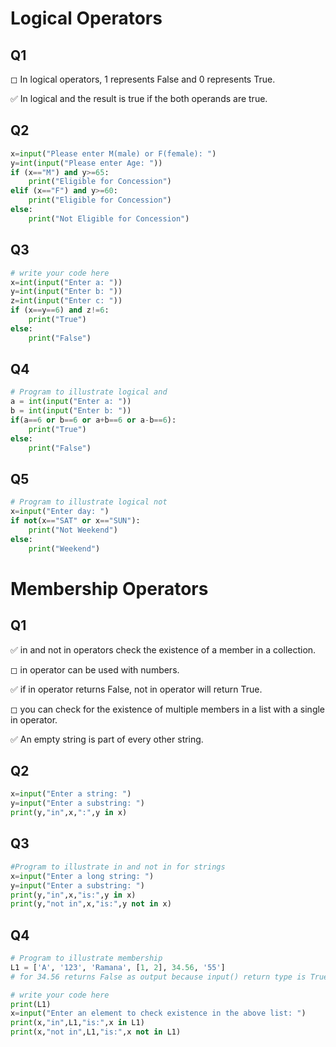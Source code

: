 # Logical Operators





## Q1

◻ In logical operators, 1 represents False and 0 represents True.

✅ In logical and the result is true if the both operands are true.

## Q2


```python
x=input("Please enter M(male) or F(female): ")
y=int(input("Please enter Age: "))
if (x=="M") and y>=65:
    print("Eligible for Concession")
elif (x=="F") and y>=60:
    print("Eligible for Concession")
else:
    print("Not Eligible for Concession")
```

## Q3


```python
# write your code here
x=int(input("Enter a: "))
y=int(input("Enter b: "))
z=int(input("Enter c: "))
if (x==y==6) and z!=6:
    print("True")
else:
    print("False")
```

## Q4


```python
# Program to illustrate logical and
a = int(input("Enter a: "))
b = int(input("Enter b: "))
if(a==6 or b==6 or a+b==6 or a-b==6):
    print("True")
else:
    print("False")
```

## Q5


```python
# Program to illustrate logical not
x=input("Enter day: ")
if not(x=="SAT" or x=="SUN"):
    print("Not Weekend")
else:
    print("Weekend")
```

# Membership Operators


## Q1

✅ in and not in operators check the existence of a member in a collection.

◻ in operator can be used with numbers.

✅ if in operator returns False, not in operator will return True.

◻ you can check for the existence of multiple members in a list with a single in operator.

✅ An empty string is part of every other string.

## Q2


```python
x=input("Enter a string: ")
y=input("Enter a substring: ")
print(y,"in",x,":",y in x)
```

## Q3


```python
#Program to illustrate in and not in for strings
x=input("Enter a long string: ")
y=input("Enter a substring: ")
print(y,"in",x,"is:",y in x)
print(y,"not in",x,"is:",y not in x)
```

## Q4


```python
# Program to illustrate membership
L1 = ['A', '123', 'Ramana', [1, 2], 34.56, '55']
# for 34.56 returns False as output because input() return type is True so it converts 34.56 as string.

# write your code here
print(L1)
x=input("Enter an element to check existence in the above list: ")
print(x,"in",L1,"is:",x in L1)
print(x,"not in",L1,"is:",x not in L1)
```

